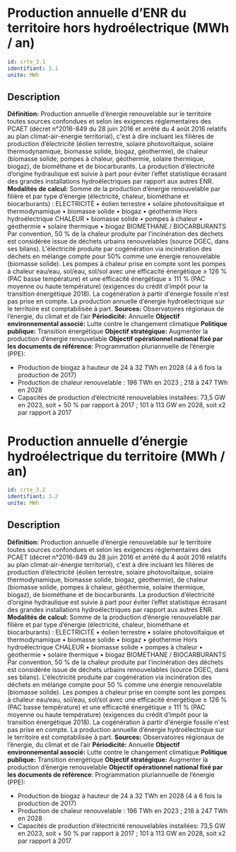 # Production annuelle d’ENR du territoire hors hydroélectrique (MWh / an)
```yaml
id: crte_3.1
identifiant: 3.1
unite: MWh
```
## Description

**Définition:** Production annuelle d’énergie renouvelable sur le territoire toutes sources confondues et selon les exigences réglementaires des PCAET (décret n°2016-849 du 28 juin 2016 et arrêté du 4 août 2016 relatifs au plan climat-air-énergie territorial), c'est à dire incluant les filières de production d’électricité (éolien terrestre, solaire photovoltaïque, solaire thermodynamique, biomasse solide, biogaz, géothermie), de chaleur (biomasse solide, pompes à chaleur, géothermie, solaire thermique, biogaz), de biométhane et de biocarburants.
La production d’électricité d’origine hydraulique est suivie à part pour éviter l’effet statistique écrasant des grandes installations hydroélectriques par rapport aux autres ENR.
**Modalités de calcul:** Somme de la production d’énergie renouvelable par filière et par type d’énergie (électricité, chaleur, biométhane et biocarburants) :
ELECTRICITÉ
• éolien terrestre
• solaire photovoltaïque et thermodynamique
• biomasse solide
• biogaz
• géothermie
Hors hydroélectrique
CHALEUR
• biomasse solide
• pompes à chaleur
• géothermie
• solaire thermique
• biogaz
BIOMETHANE / BIOCARBURANTS
Par convention, 50 % de la chaleur produite par l’incinération des déchets est considérée issue de déchets urbains renouvelables (source DGEC, dans ses bilans).
L'électricité produite par cogénération via incinération des déchets en mélange compte pour 50% comme une énergie renouvelable (biomasse solide).
Les pompes à chaleur prise en compte sont les pompes à chaleur eau/eau, sol/eau, sol/sol avec une efficacité énergétique ≥ 126 % (PAC basse température) et une efficacité énergétique ≥ 111 % (PAC moyenne ou haute température) (exigences du crédit d’impôt pour la transition énergétique 2018). La cogénération à partir d'énergie fossile n'est pas prise en compte.
La production annuelle d’énergie hydroélectrique sur le territoire est comptabilisée à part.
**Sources:** Observatoires régionaux de l’énergie, du climat et de l’air
**Périodicité:** Annuelle
**Objectif environnemental associé:** Lutte contre le changement climatique
**Politique publique:** Transition énergétique
**Objectif stratégique:** Augmenter la production d’énergie renouvelable
**Objectif opérationnel national fixé par les documents de référence**: Programmation pluriannuelle de l’énergie (PPE):
- Production de biogaz à hauteur de 24 à 32 TWh en 2028 (4 à 6 fois la production de 2017)
- Production de chaleur renouvelable : 196 TWh en 2023 ; 218 à 247 TWh en 2028
- Capacités de production d’électricité renouvelables installées: 73,5 GW en 2023, soit + 50 % par rapport à 2017 ; 101 à 113 GW en 2028, soit x2 par rapport à 2017

# Production annuelle d’énergie hydroélectrique du territoire (MWh / an)
```yaml
id: crte_3.2
identifiant: 3.2
unite: MWh
```
## Description

**Définition:** Production annuelle d’énergie renouvelable sur le territoire toutes sources confondues et selon les exigences réglementaires des PCAET (décret n°2016-849 du 28 juin 2016 et arrêté du 4 août 2016 relatifs au plan climat-air-énergie territorial), c'est à dire incluant les filières de production d’électricité (éolien terrestre, solaire photovoltaïque, solaire thermodynamique, biomasse solide, biogaz, géothermie), de chaleur (biomasse solide, pompes à chaleur, géothermie, solaire thermique, biogaz), de biométhane et de biocarburants.
La production d’électricité d’origine hydraulique est suivie à part pour éviter l’effet statistique écrasant des grandes installations hydroélectriques par rapport aux autres ENR.
**Modalités de calcul:** Somme de la production d’énergie renouvelable par filière et par type d’énergie (électricité, chaleur, biométhane et biocarburants) :
ELECTRICITÉ
• éolien terrestre
• solaire photovoltaïque et thermodynamique
• biomasse solide
• biogaz
• géothermie
Hors hydroélectrique
CHALEUR
• biomasse solide
• pompes à chaleur
• géothermie
• solaire thermique
• biogaz
BIOMETHANE / BIOCARBURANTS
Par convention, 50 % de la chaleur produite par l’incinération des déchets est considérée issue de déchets urbains renouvelables (source DGEC, dans ses bilans).
L'électricité produite par cogénération via incinération des déchets en mélange compte pour 50 % comme une énergie renouvelable (biomasse solide).
Les pompes à chaleur prise en compte sont les pompes à chaleur eau/eau, sol/eau, sol/sol avec une efficacité énergétique ≥ 126 % (PAC basse température) et une efficacité énergétique ≥ 111 % (PAC moyenne ou haute température) (exigences du crédit d’impôt pour la transition énergétique 2018). La cogénération à partir d'énergie fossile n'est pas prise en compte.
La production annuelle d’énergie hydroélectrique sur le territoire est comptabilisée à part.
**Sources:** Observatoires régionaux de l’énergie, du climat et de l’air
**Périodicité:** Annuelle
**Objectif environnemental associé:** Lutte contre le changement climatique
**Politique publique:** Transition énergétique
**Objectif stratégique:** Augmenter la production d’énergie renouvelable
**Objectif opérationnel national fixé par les documents de référence**: Programmation pluriannuelle de l’énergie (PPE):
- Production de biogaz à hauteur de 24 à 32 TWh en 2028 (4 à 6 fois la production de 2017)
- Production de chaleur renouvelable : 196 TWh en 2023 ; 218 à 247 TWh en 2028
- Capacités de production d’électricité renouvelables installées: 73,5 GW en 2023, soit + 50 % par rapport à 2017 ; 101 à 113 GW en 2028, soit x2 par rapport à 2017
